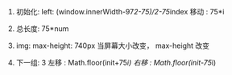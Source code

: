 1. 初始化: left: (window.innerWidth-97*2-75)/2-75*index
	 移动 : 75*i

2. 总长度: 75*num

3. img: max-height: 740px
   当屏幕大小改变， max-height 改变

4. 下一组: 3
   左移 : Math.floor(init+75*i)
   右移 : Math.floor(init-75*i)
